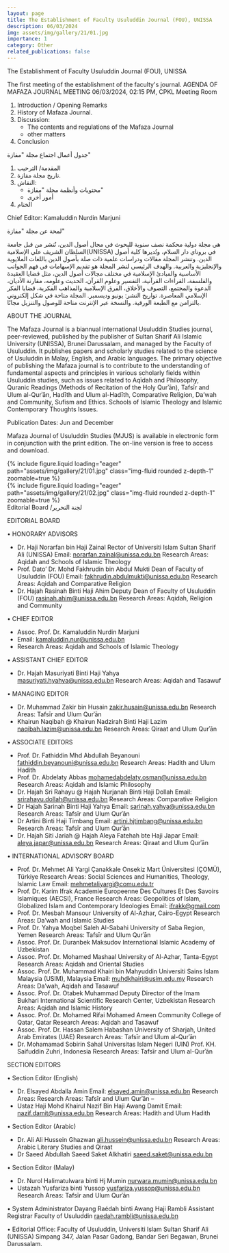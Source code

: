 ```yaml
---
layout: page
title: The Establishment of Faculty Usuluddin Journal (FOU), UNISSA
description: 06/03/2024
img: assets/img/gallery/21/01.jpg
importance: 1
category: Other
related_publications: false
---
```


<p class="distill-post-title">The Establishment of Faculty Usuluddin Journal (FOU), UNISSA</p>

The first meeting of the establishment of the faculty's journal.
AGENDA OF MAFAZA JOURNAL MEETING
06/03/2024, 02:15 PM, CPKL Meeting Room

1. Introduction / Opening Remarks
2. History of Mafaza Journal.
3. Discussion:
   - The contents and regulations of the Mafaza Journal
   - other matters
4. Conclusion

جدول أعمال اجتماع مجلة "مفازة"

1. المقدمة/ الترحيب
2. تاريخ مجلة مفازة.
3. النقاش:
   - محتويات وأنظمة مجلة "مفازة"
   - أمور أخرى
4. الختام

Chief Editor: Kamaluddin Nurdin Marjuni

لمحة عن مجلة "مفازة"

هي مجلة دولية محكمة نصف سنوية للبحوث في مجال أصول الدين، تُنشر من قبل جامعة السلطان الشريف علي الإسلامية(UNISSA) في بروناي دار السلام، وتُديرها كلية أصول الدين. وتنشر المجلة مقالات ودراسات علمية ذات صلة بأصول الدين باللغات الملايوية والإنجليزية والعربية. والهدف الرئيسي لنشر المجلة هو تقديم الإسهامات في فهم الجوانب الأساسية والمبادئ الإسلامية في مختلف مجالات أصول الدين، مثل قضايا العقيدة والفلسفة، القراءات القرآنية، التفسير وعلوم القرآن، الحديث وعلومه، مقارنة الأديان، الدعوة والمجتمع، التصوف والأخلاق، الفرق الإسلامية والمذاهب الفكرية، قضايا الفكر الإسلامي المعاصرة.
تواريخ النشر: يونيو وديسمبر.
المجلة متاحة في شكل إلكتروني بالتزامن مع الطبعة الورقية. والنسخة عبر الإنترنت متاحة للوصول والتنزيل مجانًا.

ABOUT THE JOURNAL

The Mafaza Journal is a biannual international Usuluddin Studies journal, peer-reviewed, published by the publisher of Sultan Sharif Ali Islamic University (UNISSA), Brunei Darussalam, and managed by the Faculty of Usuluddin. It publishes papers and scholarly studies related to the science of Usuluddin in Malay, English, and Arabic languages. The primary objective of publishing the Mafaza journal is to contribute to the understanding of fundamental aspects and principles in various scholarly fields within Usuluddin studies, such as issues related to Aqīdah and Philosophy, Quranic Readings (Methods of Recitation of the Holy Qurʾān), Tafsīr and Ulum al-Qurʾān, Hadīth and Ulum al-Hadīth, Comparative Religion, Da’wah and Community, Sufism and Ethics. Schools of Islamic Theology and Islamic Contemporary Thoughts Issues.

Publication Dates: Jun and December

Mafaza Journal of Usuluddin Studies (MJUS) is available in electronic form in conjunction with the print edition. The on-line version is free to access and download.

<div class="row mt-3">
    <div class="col-sm mt-3 mt-md-0">
        {% include figure.liquid loading="eager" path="assets/img/gallery/21/01.jpg" class="img-fluid rounded z-depth-1" zoomable=true %}
    </div>
    <div class="col-sm mt-3 mt-md-0">
        {% include figure.liquid loading="eager" path="assets/img/gallery/21/02.jpg" class="img-fluid rounded z-depth-1" zoomable=true %}
    </div>
</div>
<div class="caption">
    Editorial Board /لجنة التحرير
</div>

EDITORIAL BOARD

• HONORARY ADVISORS

- Dr. Haji Norarfan bin Haji Zainal
  Rector of Universiti Islam Sultan Sharif Ali (UNISSA)
  Email: norarfan.zainal@unissa.edu.bn
  Research Areas: Aqidah and Schools of Islamic Theology
- Prof. Dato’ Dr. Mohd Fakhrudin bin Abdul Mukti
  Dean of Faculty of Usuluddin (FOU)
  Email: fakhrudin.abdulmukti@unissa.edu.bn
  Research Areas: Aqidah and Comparative Religion
- Dr. Hajah Rasinah Binti Haji Ahim
  Deputy Dean of Faculty of Usuluddin (FOU)
  rasinah.ahim@unissa.edu.bn
  Research Areas: Aqidah, Religion and Community

• CHIEF EDITOR

- Assoc. Prof. Dr. Kamaluddin Nurdin Marjuni
- Email: kamaluddin.nur@unissa.edu.bn
- Research Areas: Aqidah and Schools of Islamic Theology

• ASSISTANT CHIEF EDITOR

- Dr. Hajah Masuriyati Binti Haji Yahya
  <br>masuriyati.hyahya@unissa.edu.bn
  Research Areas: Aqidah and Tasawuf

• MANAGING EDITOR

- Dr. Muhammad Zakir bin Husain
  zakir.husain@unissa.edu.bn
  Research Areas: Tafsīr and Ulum Qurʾān
- Khairun Naqibah @ Khairun Nadzirah Binti Haji Lazim
  naqibah.lazim@unissa.edu.bn
  Research Areas: Qiraat and Ulum Qurʾān

• ASSOCIATE EDITORS

- Prof. Dr. Fathiddin Mhd Abdullah Beyanouni
  fathiddin.beyanouni@unissa.edu.bn
  Research Areas: Hadith and Ulum Hadith
- Prof. Dr. Abdelaty Abbas
  mohamedabdelaty.osman@unissa.edu.bn
  Research Areas: Aqidah and Islamic Philosophy
- Dr. Hajah Sri Rahayu @ Hajah Nurjanah Binti Haji Dollah
  Email: srirahayu.dollah@unissa.edu.bn
  Research Areas: Comparative Religion
- Dr Hajah Sarinah Binti Haji Yahya
  Email: sarinah.yahya@unissa.edu.bn
  Research Areas: Tafsīr and Ulum Qurʾān
- Dr Artini Binti Haji Timbang
  Email: artini.hjtimbang@unissa.edu.bn
  Research Areas: Tafsīr and Ulum Qurʾān
- Dr. Hajah Siti Jariah @ Hajah Aleya Fatehah bte Haji Japar
  Email: aleya.japar@unissa.edu.bn
  Research Areas: Qiraat and Ulum Qurʾān

• INTERNATIONAL ADVISORY BOARD

- Prof. Dr. Mehmet Ali Yargi
  Çanakkale Onsekiz Mart Üniversitesi (ÇOMÜ), Türkiye
  Research Areas: Social Sciences and Humanities, Theology, Islamic Law
  Email: mehmetaliyargi@comu.edu.tr
- Prof. Dr. Karim Ifrak
  Academie Europeenne Des Cultures Et Des Savoirs Islamiques (AECSI), France
  Research Areas: Geopolitics of Islam, Globalized Islam and Contemporary Ideologies
  Email: ifrakk@gmail.com
- Prof. Dr. Mesbah Mansour
  University of Al-Azhar, Cairo-Egypt
  Research Areas: Da’wah and Islamic Studies
- Prof. Dr. Yahya Moqbel Saleh Al-Sabahi
  University of Saba Region, Yemen
  Research Areas: Tafsīr and Ulum Qurʾān
- Assoc. Prof. Dr. Duranbek Maksudov
  International Islamic Academy of Uzbekistan
- Assoc. Prof. Dr. Mohamed Mashaal
  University of Al-Azhar, Tanta-Egypt
  Research Areas: Aqidah and Oriental Studies
- Assoc. Prof. Dr. Muhammad Khairi bin Mahyuddin
  Universiti Sains Islam Malaysia (USIM), Malaysia
  Email: muhdkhairi@usim.edu.my
  Research Areas: Da’wah, Aqidah and Tasawuf
- Assoc. Prof. Dr. Otabek Muhammad
  Deputy Director of the Imam Bukhari International Scientific Research Center, Uzbekistan
  Research Areas: Aqidah and Islamic History
- Assoc. Prof. Dr. Mohamed Rifai Mohamed Ameen
  Community College of Qatar, Qatar
  Research Areas: Aqidah and Tasawuf
- Assoc. Prof. Dr. Hassan Salem Habashan
  University of Sharjah, United Arab Emirates (UAE)
  Research Areas: Tafsīr and Ulum al-Qurʾān
- Dr. Mohamamad Sobirin Sahal
  Universitas Islam Negeri (UIN) Prof. KH. Saifuddin Zuhri, Indonesia
  Research Areas: Tafsīr and Ulum al-Qurʾān

SECTION EDITORS

• Section Editor (English)

- Dr. Elsayed Abdalla Amin
  Email: elsayed.amin@unissa.edu.bn
  Research Areas: Research Areas: Tafsīr and Ulum Qurʾān –
- Ustaz Haji Mohd Khairul Nazif Bin Haji Awang Damit
  Email: nazif.damit@unissa.edu.bn
  Research Areas: Hadith and Ulum Hadith

• Section Editor (Arabic)

- Dr. Ali Ali Hussein Ghazwan
  ali.hussein@unissa.edu.bn
  Research Areas: Arabic Literary Studies and Qiraat
- Dr Saeed Abdullah Saeed Saket Alkhatiri
  saeed.saket@unissa.edu.bn

• Section Editor (Malay)

- Dr. Nurol Halimatulwara binti Hj Mumin
  nurwara.mumin@unissa.edu.bn
- Ustazah Yusfariza binti Yussop
  yusfariza.yussop@unissa.edu.bn
  Research Areas: Tafsīr and Ulum Qurʾān

• System Administrator
Dayang Raédah binti Awang Haji Rambli
Assistant Registrar Faculty of Usuluddin
raedah.rambli@unissa.edu.bn

• Editorial Office: Faculty of Usuluddin, Universiti Islam Sultan Sharif Ali (UNISSA)
Simpang 347, Jalan Pasar Gadong, Bandar Seri Begawan, Brunei Darussalam.
